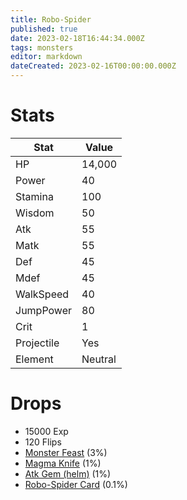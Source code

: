 ```yaml
---
title: Robo-Spider
published: true
date: 2023-02-18T16:44:34.000Z
tags: monsters
editor: markdown
dateCreated: 2023-02-16T00:00:00.000Z
---
```


# Stats
|Stat|Value|
|-|-|
|HP|14,000|
|Power|40|
|Stamina|100|
|Wisdom|50|
|Atk|55|
|Matk|55|
|Def|45|
|Mdef|45|
|WalkSpeed|40|
|JumpPower|80|
|Crit|1|
|Projectile|Yes|
|Element|Neutral|

# Drops
 * 15000 Exp
 * 120 Flips
 * [Monster Feast](/items/monster-feast.md) (3%)
 * [Magma Knife](/items/magma-knife.md) (1%)
 * [Atk Gem (helm)](/items/atk-gem-helm.md) (1%)
 * [Robo-Spider Card](/items/robo-spider-card.md) (0.1%)
